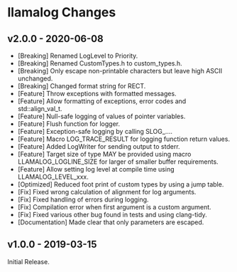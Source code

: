 # llamalog Changes

## v2.0.0 - 2020-06-08
-   \[Breaking\] Renamed LogLevel to Priority.
-   \[Breaking\] Renamed CustomTypes.h to custom_types.h.
-   \[Breaking\] Only escape non-printable characters but leave high ASCII unchanged.
-   \[Breaking\] Changed format string for RECT.
-   \[Feature\] Throw exceptions with formatted messages.
-   \[Feature\] Allow formatting of exceptions, error codes and std::align_val_t.
-   \[Feature\] Null-safe logging of values of pointer variables.
-   \[Feature\] Flush function for logger.
-   \[Feature\] Exception-safe logging by calling SLOG_....
-   \[Feature\] Macro LOG_TRACE_RESULT for logging function return values.
-   \[Feature\] Added LogWriter for sending output to stderr.
-   \[Feature\] Target size of type MAY be provided using macro LLAMALOG_LOGLINE_SIZE for larger of smaller buffer requirements.
-   \[Feature\] Allow setting log level at compile time using LLAMALOG_LEVEL_xxx.
-   \[Optimized\] Reduced foot print of custom types by using a jump table.
-   \[Fix\] Fixed wrong calculation of alignment for log arguments.
-   \[Fix\] Fixed handling of errors during logging.
-   \[Fix\] Compilation error when first argument is a custom argument.
-   \[Fix\] Fixed various other bug found in tests and using clang-tidy.
-   \[Documentation\] Made clear that only parameters are escaped.

## v1.0.0 - 2019-03-15
Initial Release.
